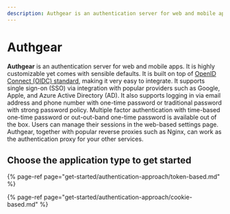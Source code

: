 ```yaml
---
description: Authgear is an authentication server for web and mobile apps.
---
```


# Authgear

**Authgear** is an authentication server for web and mobile apps. It is highly customizable yet comes with sensible defaults. It is built on top of [OpenID Connect \(OIDC\) standard](https://openid.net/connect/), making it very easy to integrate. It supports single sign-on \(SSO\) via integration with popular providers such as Google, Apple, and Azure Active Directory \(AD\). It also supports logging in via email address and phone number with one-time password or traditional password with strong password policy. Multiple factor authentication with time-based one-time password or out-out-band one-time password is available out of the box. Users can manage their sessions in the web-based settings page. Authgear, together with popular reverse proxies such as Nginx, can work as the authentication proxy for your other services.

## Choose the application type to get started

{% page-ref page="get-started/authentication-approach/token-based.md" %}

{% page-ref page="get-started/authentication-approach/cookie-based.md" %}

